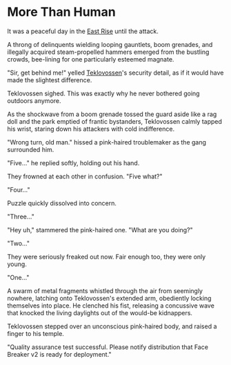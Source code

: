 # More Than Human

It was a peaceful day in the [East Rise](../../world-of-rathe/metrix/a-sprawling-metropolis.md#east-rise) until the attack.

A throng of delinquents wielding looping gauntlets, boom grenades, and illegally acquired steam-propelled hammers emerged from the bustling crowds, bee-lining for one particularly esteemed magnate.

"Sir, get behind me!" yelled [Teklovossen](../../heroes-of-rathe/teklovossen.md)'s security detail, as if it would have made the slightest difference.

Teklovossen sighed. This was exactly why he never bothered going outdoors anymore.

As the shockwave from a boom grenade tossed the guard aside like a rag doll and the park emptied of frantic bystanders, Teklovossen calmly tapped his wrist, staring down his attackers with cold indifference.

"Wrong turn, old man." hissed a pink-haired troublemaker as the gang surrounded him.

"Five..." he replied softly, holding out his hand.

They frowned at each other in confusion. "Five what?"

"Four..."

Puzzle quickly dissolved into concern.

"Three..."

"Hey uh," stammered the pink-haired one. "What are you doing?"

"Two..."

They were seriously freaked out now. Fair enough too, they were only young.

"One..."

A swarm of metal fragments whistled through the air from seemingly nowhere, latching onto Teklovossen's extended arm, obediently locking themselves into place. He clenched his fist, releasing a concussive wave that knocked the living daylights out of the would-be kidnappers.

Teklovossen stepped over an unconscious pink-haired body, and raised a finger to his temple.

"Quality assurance test successful. Please notify distribution that Face Breaker v2 is ready for deployment."
